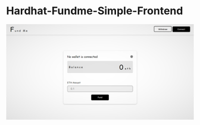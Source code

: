 # Hardhat-Fundme-Simple-Frontend

![](https://github.com/Akingbade675/Hardhat-Fundme-Simple-Frontend/blob/main/screenshot-1.png)
